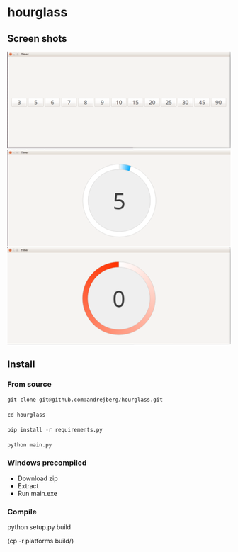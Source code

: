 # hourglass

## Screen shots
![Main Window](https://github.com/andrejberg/hourglass/blob/master/doc/main.png)
![Run](https://github.com/andrejberg/hourglass/blob/master/doc/run.png)
![Finish](https://github.com/andrejberg/hourglass/blob/master/doc/finish.png)

## Install
### From source
```python
git clone git@github.com:andrejberg/hourglass.git

cd hourglass

pip install -r requirements.py

python main.py
```

### Windows precompiled
- Download zip
- Extract
- Run main.exe

### Compile

python setup.py build

(cp -r platforms build/)
